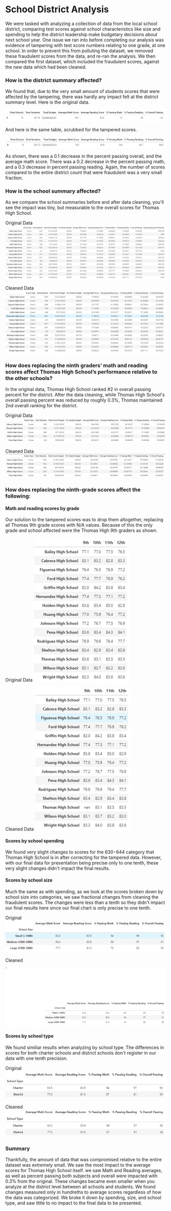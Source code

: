 # School District Analysis

We were tasked with analyzing a collection of data from the local school district, comparing test scores against school characteristics like size and spending to help the district leadership make budgetary decisions about next school year. One issue we ran into before completing our analysis was evidence of tampering with test score numbers relating to one grade, at one school. In order to prevent this from polluting the dataset, we removed these fraudulent scores from the data, and re-ran the analysis. We then compared the first dataset, which included the fraudulent scores, against the new data which had been cleaned.

### How is the district summary affected?

We found that, due to the very small amount of students scores that were affected by the tampering, there was hardly any impact felt at the district summary level. Here is the original data.

![district_summary_original](https://github.com/coryknuth/school_district_analysis/blob/9046932ce3cc5ae7dd823842eebb2c8e6909d0d9/Resources/district_summary_original.png)

And here is the same table, scrubbed for the tampered scores.

![district_summary_cleaned](https://github.com/coryknuth/school_district_analysis/blob/9046932ce3cc5ae7dd823842eebb2c8e6909d0d9/Resources/district_summary_cleaned.png)

As shown, there was a 0.1 decrease in the percent passing overall, and the average math score. There was a 0.2 decrease in the percent passing math, and a 0.3 decrease in percent passing reading. Again, the number of scores compared to the entire district count that were fraudulent was a very small fraction.

### How is the school summary affected?

As we compare the school summaries before and after data cleaning, you'll see the impact was tiny, but measurable to the overall scores for Thomas High School.

Original Data
![per_school_summary_original](https://github.com/coryknuth/school_district_analysis/blob/9046932ce3cc5ae7dd823842eebb2c8e6909d0d9/Resources/per_school_summary_original.png)

Cleaned Data
![per_school_summary_cleaned](https://github.com/coryknuth/school_district_analysis/blob/9046932ce3cc5ae7dd823842eebb2c8e6909d0d9/Resources/per_school_summary_cleaned.png)

### How does replacing the ninth graders’ math and reading scores affect Thomas High School’s performance relative to the other schools?

In the original data, Thomas High School ranked #2 in overall passing percent for the district. After the data cleaning, while Thomas High School's overall passing percent was reduced by roughly 0.3%, Thomas maintained 2nd overall ranking for the district.

Original Data
![top_5_original](https://github.com/coryknuth/school_district_analysis/blob/9046932ce3cc5ae7dd823842eebb2c8e6909d0d9/Resources/top_5_original.png)

Cleaned Data
![top_5_cleaned](https://github.com/coryknuth/school_district_analysis/blob/9046932ce3cc5ae7dd823842eebb2c8e6909d0d9/Resources/top_5_cleaned.png)


### How does replacing the ninth-grade scores affect the following:

#### Math and reading scores by grade

Our solution to the tampered scores was to drop them altogether, replacing all Thomas 9th grade scores with N/A values. Because of this the only grade and school affected were the Thomas High 9th graders as shown.

Original Data
![math_by_grade_original](https://github.com/coryknuth/school_district_analysis/blob/5562b7a2c11e0f6a71be0b88fb14853aa70641e5/Resources/math_by_grade_original.png)

Cleaned Data
![math_by_grade_cleaned](https://github.com/coryknuth/school_district_analysis/blob/5562b7a2c11e0f6a71be0b88fb14853aa70641e5/Resources/math_by_grade_cleaned.png)
  
#### Scores by school spending

We found very slight changes to scores for the $630-$644 category that Thomas High School is in after correcting for the tampered data. However, with our final data for presentation being precise only to one tenth, these very slight changes didn't impact the final results.


#### Scores by school size

Much the same as with spending, as we look at the scores broken down by school size into categories, we saw fractional changes from cleaning the fraudulent scores. The changes were less than a tenth so they didn't impact our final results here since our final chart is only precise to one tenth.

Original
![average_by_size_original](https://github.com/coryknuth/school_district_analysis/blob/87d8abfcf5719d97bd4859fa281810f8928fbc33/Resources/average_by_size_original.png)

Cleaned

![average_by_size_cleaned](https://github.com/coryknuth/school_district_analysis/blob/87d8abfcf5719d97bd4859fa281810f8928fbc33/Resources/average_by_size_cleaned.png)


#### Scores by school type

We found similiar results when analyzing by school type. The differences in scores for both charter schools and district schools don't register in our data with one tenth precision.

Original
![average_by_type_original](https://github.com/coryknuth/school_district_analysis/blob/87d8abfcf5719d97bd4859fa281810f8928fbc33/Resources/average_by_type_original.png)

Cleaned
![average_by_type_cleaned](https://github.com/coryknuth/school_district_analysis/blob/87d8abfcf5719d97bd4859fa281810f8928fbc33/Resources/average_by_type_cleaned.png)


### Summary

Thankfully, the amount of data that was compromised relative to the entire dataset was extremely small. We saw the most impact to the average scores for Thomas High School itself. we saw Math and Reading averages, as well as percent passing both subjects and overall were impacted with 0.3% from the original. These changes became even smaller when you analyze at the district level between all schools and students. We found changes measured only in hundreths to average scores regardless of how the data was categorized. We broke it down by spending, size, and school type, and saw little to no impact to the final data to be presented.
